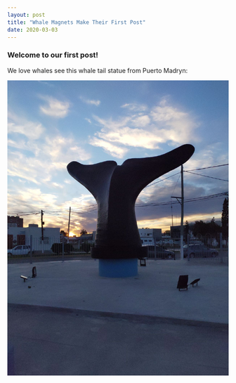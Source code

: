 ```yaml
---
layout: post
title: "Whale Magnets Make Their First Post"
date: 2020-03-03
---
```


### Welcome to our first post!

We love whales see this whale tail statue from Puerto Madryn:

![Whale Tail](/assets/images/Madryn.jpg)

